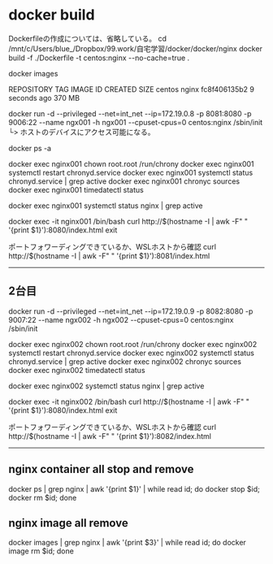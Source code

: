 # docker build

Dockerfileの作成については、省略している。
cd /mnt/c/Users/blue_/Dropbox/99.work/自宅学習/docker/docker/nginx
docker build -f ./Dockerfile -t centos:nginx --no-cache=true .

docker images

REPOSITORY                           TAG                 IMAGE ID            CREATED             SIZE
centos                               nginx               fc8f406135b2        9 seconds ago       370 MB

docker run -d --privileged --net=int_net --ip=172.19.0.8 -p 8081:8080 -p 9006:22 --name ngx001 -h ngx001 --cpuset-cpus=0 centos:nginx /sbin/init
                 └> ホストのデバイスにアクセス可能になる。

docker ps -a

docker exec nginx001 chown root.root /run/chrony
docker exec nginx001 systemctl restart chronyd.service
docker exec nginx001 systemctl status chronyd.service | grep active
docker exec nginx001 chronyc sources
docker exec nginx001 timedatectl status

docker exec nginx001 systemctl status nginx | grep active

docker exec -it nginx001 /bin/bash
curl http://$(hostname -I | awk -F" " '{print $1}'):8080/index.html
exit

ポートフォワーディングできているか、WSLホストから確認
curl http://$(hostname -I | awk -F" " '{print $1}'):8081/index.html

---

## 2台目

docker run -d --privileged --net=int_net --ip=172.19.0.9 -p 8082:8080 -p 9007:22 --name ngx002 -h ngx002 --cpuset-cpus=0 centos:nginx /sbin/init

docker exec nginx002 chown root.root /run/chrony
docker exec nginx002 systemctl restart chronyd.service
docker exec nginx002 systemctl status chronyd.service | grep active
docker exec nginx002 chronyc sources
docker exec nginx002 timedatectl status

docker exec nginx002 systemctl status nginx | grep active

docker exec -it nginx002 /bin/bash
curl http://$(hostname -I | awk -F" " '{print $1}'):8080/index.html
exit

ポートフォワーディングできているか、WSLホストから確認
curl http://$(hostname -I | awk -F" " '{print $1}'):8082/index.html

---

## nginx container all stop and remove

docker ps | grep nginx | awk '{print $1}' | while read id; do docker stop $id; docker rm $id; done

## nginx image all remove

docker images | grep nginx | awk '{print $3}' | while read id; do docker image rm $id; done
